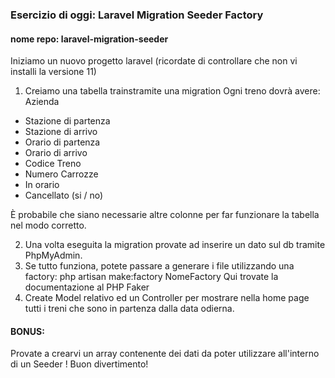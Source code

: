 ### Esercizio di oggi: Laravel Migration Seeder Factory
#### nome repo: laravel-migration-seeder
Iniziamo un nuovo progetto laravel (ricordate di controllare che non vi installi la versione 11)
1. Creiamo una tabella trainstramite una migration
Ogni treno dovrà avere:
Azienda
- Stazione di partenza
- Stazione di arrivo
- Orario di partenza
- Orario di arrivo
- Codice Treno
- Numero Carrozze
- In orario
- Cancellato (si / no)

È probabile che siano necessarie altre colonne per far funzionare la tabella nel modo corretto.

2. Una volta eseguita la migration provate ad inserire un dato sul db tramite PhpMyAdmin.
3. Se tutto funziona, potete passare a generare i file utilizzando una factory:
php artisan make:factory NomeFactory
Qui trovate la documentazione al PHP Faker
4. Create Model relativo ed un Controller per mostrare nella home page tutti i treni che sono in partenza dalla data odierna.
#### BONUS:
Provate a crearvi un array contenente dei dati da poter utilizzare all'interno di un Seeder !
Buon divertimento!